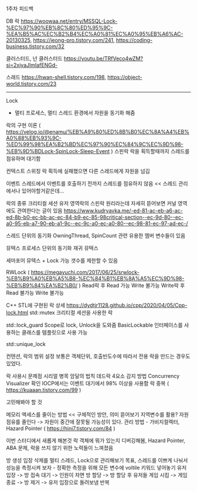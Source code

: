 1주차 피드백

DB 락
https://woowaa.net/entry/MSSQL-Lock-%EC%97%90%EB%8C%80%ED%95%9C-%EA%B5%AC%EC%B2%B4%EC%A0%81%EC%A0%95%EB%A6%AC-20130325, https://jeong-pro.tistory.com/241, https://coding-business.tistory.com/32

클러스터드, 넌 클러스터드
https://youtu.be/TRfVeco4wZM?si=2xjyaJlmIafENGd-

스래드
https://hwan-shell.tistory.com/198, https://object-world.tistory.com/23

----------------------------------------------------------------------------------------------------------------------------------------------------------------------------------------------------------------------
Lock
- 멀티 프로세스, 멀티 스레드 환경에서 자원을 동기화 해줌

락의 구현 이론 ( https://velog.io/@enamu/%EB%A9%80%ED%8B%B0%EC%8A%A4%EB%A0%88%EB%93%9C-%ED%99%98%EA%B2%BD%EC%97%90%EC%84%9C%EC%9D%98-%EB%9D%BDLock-SpinLock-Sleep-Event )
스핀락
  락을 획득할때까지 스레드를 점유하며 대기함

컨텍스트 스위칭
  락 획득에 실패했으면 다른 스레드에게 자원을 넘김
  
이벤트
  스레드에서 이벤트를 호출하기 전까지 스레드를 점유하지 않음 << 스레드 관리에서나 있어야할거같은데...

락의 종류
크리티컬 세션
  유저 영역락의 스핀락 원리라는데 자세히 뜯어보면 커널 영역에도 관여한다는 글이 있음
    https://www.kudryavka.me/-ed-81-ac-eb-a6-ac-ed-8b-b0-ec-bb-ac-ec-84-b9-ec-85-98critical-section--ec-9d-80--ec-a0-95-eb-a7-90-eb-a1-9c--ec-9c-a0-ec-a0-80--ec-98-81-ec-97-ad-ec-/
    
  스레드 단위의 동기화
  OwningThread, SpinCount 관련 유용한 멤버 변수들이 있음
  
뮤텍스
  프로세스 단위의 동기화
  재귀 뮤텍스
  
세마포어
  뮤텍스 + Lock 가능 갯수를 제한할 수 있음
  
RWLock ( https://megayuchi.com/2017/06/25/srwlock-%EB%B9%A0%EB%A5%B8-%EC%84%B1%EB%8A%A5%EC%9D%98-%EB%B9%84%EA%B2%B0/ )
  Read락 후 Read 가능 Write 불가능
  Write락 후 Read 불가능 Write 불가능

C++ STL에 구현된 락 상세 
  https://dydtjr1128.github.io/cpp/2020/04/05/Cpp-lock.html
  std::mutex
    크리티컬 세션을 사용한 락
  
  std::lock_guard
    Scope로 lock, Unlock을 도와줌
    BasicLockable 인터페이스를 사용하는 클래스를 템플릿으로 사용 가능
  
  std::unique_lock
  
컨텐션, 락의 범위 설정
  보통은 객체단위, 호출빈도수에 따라서 전용 락을 만드는 경우도 있었다.
  
락 사용시 문제점
  시리얼 병목
  암달의 법칙
  데드락
    4요소
    감지 방법
  Concurrency Visualizer 확인
    IOCP에서는 이벤트 대기에서 98% 이상을 사용함
  락 중복 ( https://kuaaan.tistory.com/99 )

고민해봐야 할 것

  메모리 엑세스를 줄이는 방법 << 구체적인 방안, 의미 뜯어보기
  지역변수를 활용?
  자원 점유를 줄인다 -> 자원이 중간에 잘못될 가능성이 있다.
    관리 방법 - 가비지컬렉터, Hazard Pointer ( https://hini7.tistory.com/84 )


이번 스터디에서 새롭게 해본것
락 객체에 뭐가 있는지 디버깅해봄, Hazard Pointer, ABA 문제, 락을 쓰지 않기 위한 노력들이 느껴졌음


방 생성 입장 삭제를 멀티 스레드, Lock으로 관리해보기
목표, 스레드를 이쁘게 나눠서 성능을 측정시켜 보자 - 정확한 측정을 위해 모든 변수에 voltile 키워드 넣어놓기
유저 입장 -> 방 접속 대기 -> 인원이 차면 방 할당 -> 방 할당 후 유저들 게임 시킴 -> 게임 종료 -> 방 제거 -> 유저 입장으로 돌려보냄 반복
